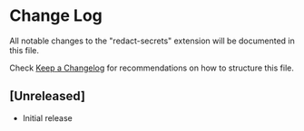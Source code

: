 # Change Log

All notable changes to the "redact-secrets" extension will be documented in this file.

Check [Keep a Changelog](http://keepachangelog.com/) for recommendations on how to structure this file.

## [Unreleased]

- Initial release